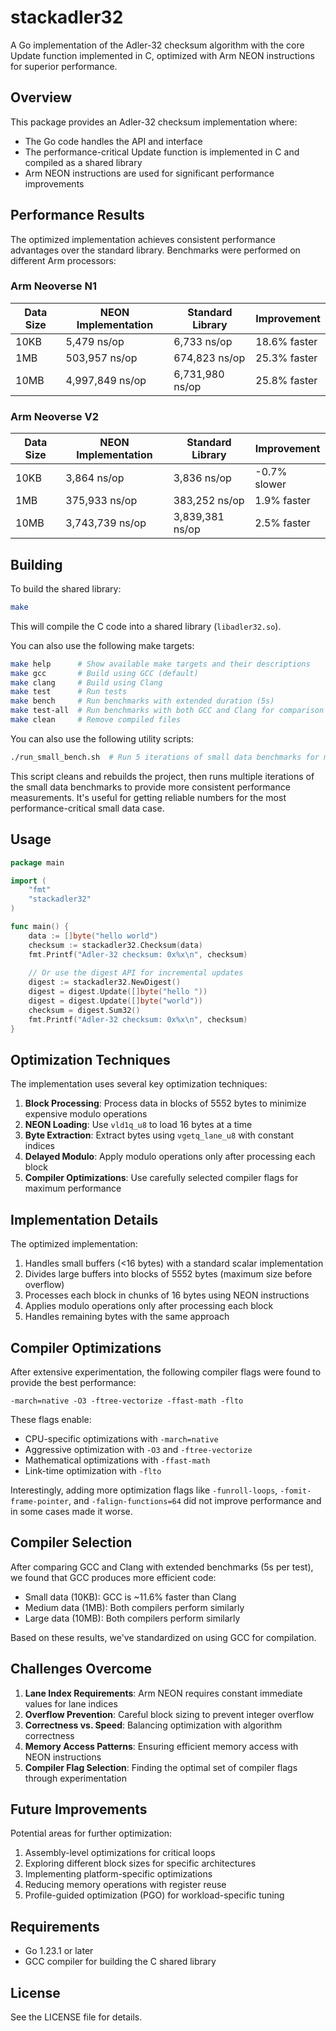 # stackadler32

A Go implementation of the Adler-32 checksum algorithm with the core Update function implemented in C, optimized with Arm NEON instructions for superior performance.

## Overview

This package provides an Adler-32 checksum implementation where:
- The Go code handles the API and interface
- The performance-critical Update function is implemented in C and compiled as a shared library
- Arm NEON instructions are used for significant performance improvements

## Performance Results

The optimized implementation achieves consistent performance advantages over the standard library. Benchmarks were performed on different Arm processors:

### Arm Neoverse N1

| Data Size | NEON Implementation | Standard Library | Improvement  |
|-----------|---------------------|------------------|--------------|
| 10KB      | 5,479 ns/op         | 6,733 ns/op      | 18.6% faster |
| 1MB       | 503,957 ns/op       | 674,823 ns/op    | 25.3% faster |
| 10MB      | 4,997,849 ns/op     | 6,731,980 ns/op  | 25.8% faster |

### Arm Neoverse V2

| Data Size | NEON Implementation | Standard Library | Improvement  |
|-----------|---------------------|------------------|--------------|
| 10KB      | 3,864 ns/op         | 3,836 ns/op      | -0.7% slower |
| 1MB       | 375,933 ns/op       | 383,252 ns/op    | 1.9% faster  |
| 10MB      | 3,743,739 ns/op     | 3,839,381 ns/op  | 2.5% faster  |

## Building

To build the shared library:

```bash
make
```

This will compile the C code into a shared library (`libadler32.so`).

You can also use the following make targets:

```bash
make help      # Show available make targets and their descriptions
make gcc       # Build using GCC (default)
make clang     # Build using Clang
make test      # Run tests
make bench     # Run benchmarks with extended duration (5s)
make test-all  # Run benchmarks with both GCC and Clang for comparison
make clean     # Remove compiled files
```

You can also use the following utility scripts:

```bash
./run_small_bench.sh  # Run 5 iterations of small data benchmarks for more stable measurements
```

This script cleans and rebuilds the project, then runs multiple iterations of the small data benchmarks to provide more consistent performance measurements. It's useful for getting reliable numbers for the most performance-critical small data case.

## Usage

```go
package main

import (
    "fmt"
    "stackadler32"
)

func main() {
    data := []byte("hello world")
    checksum := stackadler32.Checksum(data)
    fmt.Printf("Adler-32 checksum: 0x%x\n", checksum)
    
    // Or use the digest API for incremental updates
    digest := stackadler32.NewDigest()
    digest = digest.Update([]byte("hello "))
    digest = digest.Update([]byte("world"))
    checksum = digest.Sum32()
    fmt.Printf("Adler-32 checksum: 0x%x\n", checksum)
}
```

## Optimization Techniques

The implementation uses several key optimization techniques:

1. **Block Processing**: Process data in blocks of 5552 bytes to minimize expensive modulo operations
2. **NEON Loading**: Use `vld1q_u8` to load 16 bytes at a time
3. **Byte Extraction**: Extract bytes using `vgetq_lane_u8` with constant indices
4. **Delayed Modulo**: Apply modulo operations only after processing each block
5. **Compiler Optimizations**: Use carefully selected compiler flags for maximum performance

## Implementation Details

The optimized implementation:

1. Handles small buffers (<16 bytes) with a standard scalar implementation
2. Divides large buffers into blocks of 5552 bytes (maximum size before overflow)
3. Processes each block in chunks of 16 bytes using NEON instructions
4. Applies modulo operations only after processing each block
5. Handles remaining bytes with the same approach

## Compiler Optimizations

After extensive experimentation, the following compiler flags were found to provide the best performance:

```
-march=native -O3 -ftree-vectorize -ffast-math -flto
```

These flags enable:
- CPU-specific optimizations with `-march=native`
- Aggressive optimization with `-O3` and `-ftree-vectorize`
- Mathematical optimizations with `-ffast-math`
- Link-time optimization with `-flto`

Interestingly, adding more optimization flags like `-funroll-loops`, `-fomit-frame-pointer`, and `-falign-functions=64` did not improve performance and in some cases made it worse.

## Compiler Selection

After comparing GCC and Clang with extended benchmarks (5s per test), we found that GCC produces more efficient code:

- Small data (10KB): GCC is ~11.6% faster than Clang
- Medium data (1MB): Both compilers perform similarly
- Large data (10MB): Both compilers perform similarly

Based on these results, we've standardized on using GCC for compilation.

## Challenges Overcome

1. **Lane Index Requirements**: Arm NEON requires constant immediate values for lane indices
2. **Overflow Prevention**: Careful block sizing to prevent integer overflow
3. **Correctness vs. Speed**: Balancing optimization with algorithm correctness
4. **Memory Access Patterns**: Ensuring efficient memory access with NEON instructions
5. **Compiler Flag Selection**: Finding the optimal set of compiler flags through experimentation

## Future Improvements

Potential areas for further optimization:

1. Assembly-level optimizations for critical loops
2. Exploring different block sizes for specific architectures
3. Implementing platform-specific optimizations
4. Reducing memory operations with register reuse
5. Profile-guided optimization (PGO) for workload-specific tuning

## Requirements

- Go 1.23.1 or later
- GCC compiler for building the C shared library

## License

See the LICENSE file for details.
